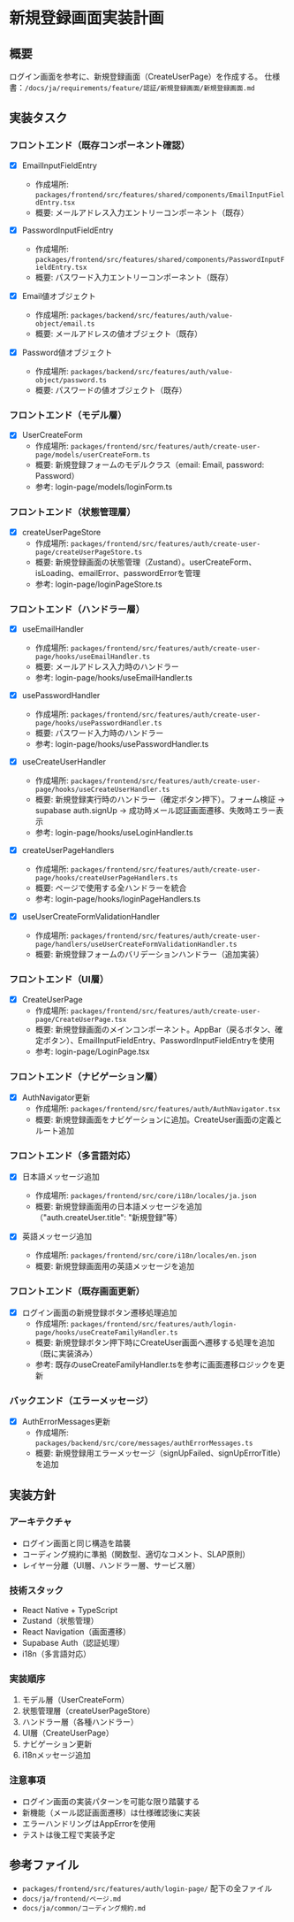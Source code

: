 # 新規登録画面実装計画

## 概要
ログイン画面を参考に、新規登録画面（CreateUserPage）を作成する。
仕様書：`/docs/ja/requirements/feature/認証/新規登録画面/新規登録画面.md`

## 実装タスク

### フロントエンド（既存コンポーネント確認）
- [x] EmailInputFieldEntry
  - 作成場所: `packages/frontend/src/features/shared/components/EmailInputFieldEntry.tsx`
  - 概要: メールアドレス入力エントリーコンポーネント（既存）

- [x] PasswordInputFieldEntry
  - 作成場所: `packages/frontend/src/features/shared/components/PasswordInputFieldEntry.tsx`
  - 概要: パスワード入力エントリーコンポーネント（既存）

- [x] Email値オブジェクト
  - 作成場所: `packages/backend/src/features/auth/value-object/email.ts`
  - 概要: メールアドレスの値オブジェクト（既存）

- [x] Password値オブジェクト
  - 作成場所: `packages/backend/src/features/auth/value-object/password.ts`
  - 概要: パスワードの値オブジェクト（既存）

### フロントエンド（モデル層）
- [x] UserCreateForm
  - 作成場所: `packages/frontend/src/features/auth/create-user-page/models/userCreateForm.ts`
  - 概要: 新規登録フォームのモデルクラス（email: Email, password: Password）
  - 参考: login-page/models/loginForm.ts

### フロントエンド（状態管理層）
- [x] createUserPageStore
  - 作成場所: `packages/frontend/src/features/auth/create-user-page/createUserPageStore.ts`
  - 概要: 新規登録画面の状態管理（Zustand）。userCreateForm、isLoading、emailError、passwordErrorを管理
  - 参考: login-page/loginPageStore.ts

### フロントエンド（ハンドラー層）
- [x] useEmailHandler
  - 作成場所: `packages/frontend/src/features/auth/create-user-page/hooks/useEmailHandler.ts`
  - 概要: メールアドレス入力時のハンドラー
  - 参考: login-page/hooks/useEmailHandler.ts

- [x] usePasswordHandler
  - 作成場所: `packages/frontend/src/features/auth/create-user-page/hooks/usePasswordHandler.ts`
  - 概要: パスワード入力時のハンドラー
  - 参考: login-page/hooks/usePasswordHandler.ts

- [x] useCreateUserHandler
  - 作成場所: `packages/frontend/src/features/auth/create-user-page/hooks/useCreateUserHandler.ts`
  - 概要: 新規登録実行時のハンドラー（確定ボタン押下）。フォーム検証 → supabase auth.signUp → 成功時メール認証画面遷移、失敗時エラー表示
  - 参考: login-page/hooks/useLoginHandler.ts

- [x] createUserPageHandlers
  - 作成場所: `packages/frontend/src/features/auth/create-user-page/hooks/createUserPageHandlers.ts`
  - 概要: ページで使用する全ハンドラーを統合
  - 参考: login-page/hooks/loginPageHandlers.ts

- [x] useUserCreateFormValidationHandler
  - 作成場所: `packages/frontend/src/features/auth/create-user-page/handlers/useUserCreateFormValidationHandler.ts`
  - 概要: 新規登録フォームのバリデーションハンドラー（追加実装）

### フロントエンド（UI層）
- [x] CreateUserPage
  - 作成場所: `packages/frontend/src/features/auth/create-user-page/CreateUserPage.tsx`
  - 概要: 新規登録画面のメインコンポーネント。AppBar（戻るボタン、確定ボタン）、EmailInputFieldEntry、PasswordInputFieldEntryを使用
  - 参考: login-page/LoginPage.tsx

### フロントエンド（ナビゲーション層）
- [x] AuthNavigator更新
  - 作成場所: `packages/frontend/src/features/auth/AuthNavigator.tsx`
  - 概要: 新規登録画面をナビゲーションに追加。CreateUser画面の定義とルート追加

### フロントエンド（多言語対応）
- [x] 日本語メッセージ追加
  - 作成場所: `packages/frontend/src/core/i18n/locales/ja.json`
  - 概要: 新規登録画面用の日本語メッセージを追加（"auth.createUser.title": "新規登録"等）

- [x] 英語メッセージ追加
  - 作成場所: `packages/frontend/src/core/i18n/locales/en.json`
  - 概要: 新規登録画面用の英語メッセージを追加

### フロントエンド（既存画面更新）
- [x] ログイン画面の新規登録ボタン遷移処理追加
  - 作成場所: `packages/frontend/src/features/auth/login-page/hooks/useCreateFamilyHandler.ts`
  - 概要: 新規登録ボタン押下時にCreateUser画面へ遷移する処理を追加（既に実装済み）
  - 参考: 既存のuseCreateFamilyHandler.tsを参考に画面遷移ロジックを更新

### バックエンド（エラーメッセージ）
- [x] AuthErrorMessages更新
  - 作成場所: `packages/backend/src/core/messages/authErrorMessages.ts`
  - 概要: 新規登録用エラーメッセージ（signUpFailed、signUpErrorTitle）を追加

## 実装方針

### アーキテクチャ
- ログイン画面と同じ構造を踏襲
- コーディング規約に準拠（関数型、適切なコメント、SLAP原則）
- レイヤー分離（UI層、ハンドラー層、サービス層）

### 技術スタック
- React Native + TypeScript
- Zustand（状態管理）
- React Navigation（画面遷移）
- Supabase Auth（認証処理）
- i18n（多言語対応）

### 実装順序
1. モデル層（UserCreateForm）
2. 状態管理層（createUserPageStore）
3. ハンドラー層（各種ハンドラー）
4. UI層（CreateUserPage）
5. ナビゲーション更新
6. i18nメッセージ追加

### 注意事項
- ログイン画面の実装パターンを可能な限り踏襲する
- 新機能（メール認証画面遷移）は仕様確認後に実装
- エラーハンドリングはAppErrorを使用
- テストは後工程で実装予定

## 参考ファイル
- `packages/frontend/src/features/auth/login-page/` 配下の全ファイル
- `docs/ja/frontend/ページ.md`
- `docs/ja/common/コーディング規約.md`
